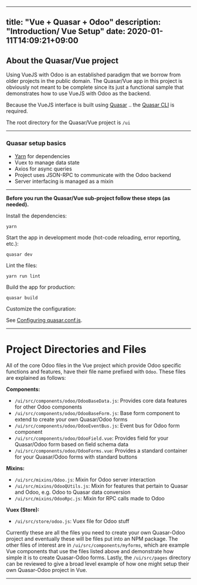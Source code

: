 
---
title: "Vue + Quasar + Odoo"
description: "Introduction/ Vue Setup"
date: 2020-01-11T14:09:21+09:00
---

## About the Quasar/Vue project

Using VueJS with Odoo is an established paradigm that we borrow from older projects in the public domain. The Quasar/Vue
app in this project is obviously not meant to be complete since its just a functional sample that demonstrates how to
use VueJS with Odoo as the backend.

Because the VueJS interface is built using [Quasar](https://quasar.dev) .. the [Quasar CLI](https://quasar.dev/start/quasar-cli)
is required.

The root directory for the Quasar/Vue project is `/ui`

---

### Quasar setup basics

 - [Yarn](https://classic.yarnpkg.com/en/docs/install/#debian-stable) for dependencies
 - Vuex to manage data state
 - Axios for async queries
 - Project uses JSON-RPC to communicate with the Odoo backend
 - Server interfacing is managed as a mixin

---
**Before you run the Quasar/Vue sub-project follow these steps (as needed).**

Install the dependencies:

`yarn`

Start the app in development mode (hot-code reloading, error reporting, etc.):

`quasar dev`

Lint the files:

`yarn run lint`

Build the app for production:

`quasar build`

Customize the configuration:

See [Configuring quasar.conf.js](https://quasar.dev/quasar-cli/quasar-conf-js).

---

# Project Directories and Files

All of the core Odoo files in the Vue project which provide Odoo specific functions and features, have their file name
prefixed with `Odoo`. These files are explained as follows:

**Components:**

- `/ui/src/components/odoo/OdooBaseData.js`: Provides core data features for other Odoo components
- `/ui/src/components/odoo/OdooBaseForm.js`: Base form component to extend to create your own Quasar/Odoo forms
- `/ui/src/components/odoo/OdooEventBus.js`: Event bus for Odoo form component
- `/ui/src/components/odoo/OdooField.vue`: Provides field for your Quasar/Odoo form based on field schema data
- `/ui/src/components/odoo/OdooForms.vue`: Provides a standard container for your Quasar/Odoo forms with standard buttons

**Mixins:**

- `/ui/src/mixins/Odoo.js`: Mixin for Odoo server interaction
- `/ui/src/mixins/OdooQUtils.js`: Mixin for features that pertain to Quasar and Odoo, e.g. Odoo to Quasar data conversion
- `/ui/src/mixins/OdooRpc.js`: Mixin for RPC calls made to Odoo

**Vuex (Store):**

- `/ui/src/store/odoo.js`: Vuex file for Odoo stuff

Currently these are all the files you need to create your own Quasar-Odoo project and eventually these will be files put
into an NPM package. The other files of interest are in `/ui/src/components/myforms`, which are example Vue components
that use the files listed above and demonstrate how simple it is to create Quasar-Odoo forms. Lastly, the `/ui/src/pages`
directory can be reviewed to give a broad level example of how one might setup their own Quasar-Odoo project in Vue.

---
